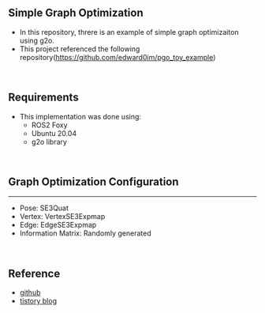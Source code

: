 ## Simple Graph Optimization
* In this repository, threre is an example of simple graph optimizaiton using g2o.
* This project referenced the following repository(https://github.com/edward0im/pgo_toy_example)

</br>

## Requirements
* This implementation was done using:
    * ROS2 Foxy
    * Ubuntu 20.04
    * g2o library

</br>

## Graph Optimization Configuration
---
* Pose: SE3Quat
* Vertex: VertexSE3Expmap
* Edge: EdgeSE3Expmap
* Information Matrix: Randomly generated

</br>

## Reference
* [github](https://github.com/edward0im/pgo_toy_example)
* [tistory blog](https://edward0im.github.io/engineering/2020/09/08/pose-graph-optimization/)
